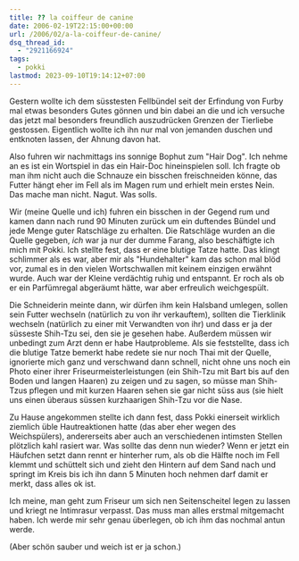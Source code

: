 ```yaml
---
title: ?? la coiffeur de canine
date: 2006-02-19T22:15:00+00:00
url: /2006/02/a-la-coiffeur-de-canine/
dsq_thread_id:
  - "2921166924"
tags:
  - pokki
lastmod: 2023-09-10T19:14:12+07:00
---
```

Gestern wollte ich dem süsstesten Fellbündel seit der Erfindung von Furby mal etwas besonders Gutes gönnen und bin dabei an die und ich versuche das jetzt mal besonders freundlich auszudrücken Grenzen der Tierliebe gestossen. Eigentlich wollte ich ihn nur mal von jemanden duschen und entknoten lassen, der Ahnung davon hat.

Also fuhren wir nachmittags ins sonnige Bophut zum "Hair Dog". Ich nehme an es ist ein Wortspiel in das ein Hair-Doc hineinspielen soll. Ich fragte ob man ihm nicht auch die Schnauze ein bisschen freischneiden könne, das Futter hängt eher im Fell als im Magen rum und erhielt mein erstes Nein. Das mache man nicht. Nagut. Was solls.

Wir (meine Quelle und ich) fuhren ein bisschen in der Gegend rum und kamen dann nach rund 90 Minuten zurück um ein duftendes Bündel und jede Menge guter Ratschläge zu erhalten. Die Ratschläge wurden an die Quelle gegeben, _ich_ war ja nur der dumme Farang, also beschäftigte ich mich mit Pokki. Ich stellte fest, dass er eine blutige Tatze hatte. Das klingt schlimmer als es war, aber mir als "Hundehalter" kam das schon mal blöd vor, zumal es in den vielen Wortschwallen mit keinem einzigen erwähnt wurde. Auch war der Kleine verdächtig ruhig und entspannt. Er roch als ob er ein Parfümregal abgeräumt hätte, war aber erfreulich weichgespült.

Die Schneiderin meinte dann, wir dürfen ihm kein Halsband umlegen, sollen sein Futter wechseln (natürlich zu von ihr verkauftem), sollten die Tierklinik wechseln (natürlich zu einer mit Verwandten von ihr) und dass er ja der süsseste Shih-Tzu sei, den sie je gesehen habe. Außerdem müssen wir unbedingt zum Arzt denn er habe Hautprobleme. Als sie feststellte, dass ich die blutige Tatze bemerkt habe redete sie nur noch Thai mit der Quelle, ignorierte mich ganz und verschwand dann schnell, nicht ohne uns noch ein Photo einer ihrer Friseurmeisterleistungen (ein Shih-Tzu mit Bart bis auf den Boden und langen Haaren) zu zeigen und zu sagen, so müsse man Shih-Tzus pflegen und mit kurzen Haaren sehen sie gar nicht süss aus (sie hielt uns einen überaus süssen kurzhaarigen Shih-Tzu vor die Nase.

Zu Hause angekommen stellte ich dann fest, dass Pokki einerseit wirklich ziemlich üble Hautreaktionen hatte (das aber eher wegen des Weichspülers), andererseits aber auch an verschiedenen intimsten Stellen plötzlich kahl rasiert war. Was sollte das denn nun wieder? Wenn er jetzt ein Häufchen setzt dann rennt er hinterher rum, als ob die Hälfte noch im Fell klemmt und schüttelt sich und zieht den Hintern auf dem Sand nach und springt im Kreis bis ich ihn dann 5 Minuten hoch nehmen darf damit er merkt, dass alles ok ist.

Ich meine, man geht zum Friseur um sich nen Seitenscheitel legen zu lassen und kriegt ne Intimrasur verpasst. Das muss man alles erstmal mitgemacht haben. Ich werde mir sehr genau überlegen, ob ich ihm das nochmal antun werde.

(Aber schön sauber und weich ist er ja schon.)
